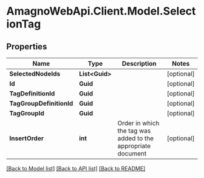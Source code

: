 
# AmagnoWebApi.Client.Model.SelectionTag

## Properties

Name | Type | Description | Notes
------------ | ------------- | ------------- | -------------
**SelectedNodeIds** | **List&lt;Guid&gt;** |  | [optional] 
**Id** | **Guid** |  | [optional] 
**TagDefinitionId** | **Guid** |  | [optional] 
**TagGroupDefinitionId** | **Guid** |  | [optional] 
**TagGroupId** | **Guid** |  | [optional] 
**InsertOrder** | **int** | Order in which the tag was added to the appropriate document | [optional] 

[[Back to Model list]](../README.md#documentation-for-models)
[[Back to API list]](../README.md#documentation-for-api-endpoints)
[[Back to README]](../README.md)

